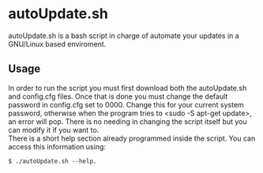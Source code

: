 # autoUpdate.sh
autoUpdate.sh is a bash script in charge of automate your updates in a GNU/Linux based enviroment.

## Usage
In order to run the script you must first download both the autoUpdate.sh and config.cfg files. Once that is done you must change the default password in config.cfg set to 0000. Change this for your current system password, otherwise when the program tries to <sudo -S apt-get update>, an error will pop. There is no needing in changing the script itself but you can modify it if you want to.  
There is a short help section already programmed inside the script. You can access this information using: 
```
$ ./autoUpdate.sh --help.
```

